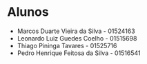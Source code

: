 # Alunos

* Marcos Duarte Vieira da Silva - 01524163
* Leonardo Luiz Guedes Coelho - 01515698
* Thiago Pininga Tavares - 01525716
* Pedro Henrique Feitosa da Silva - 01516541
